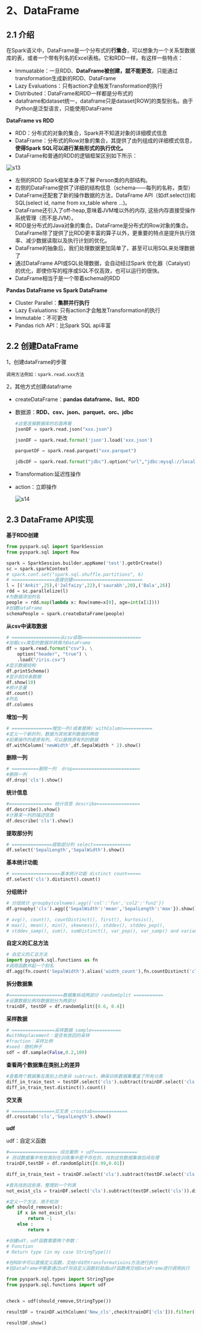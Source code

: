 # 2、DataFrame

## 2.1 介绍

在Spark语义中，DataFrame是一个分布式的**行集合**，可以想象为一个关系型数据库的表，或者一个带有列名的Excel表格。它和RDD一样，有这样一些特点：

- Immuatable：一旦RDD、**DataFrame被创建，就不能更改**，只能通过transformation生成新的RDD、DataFrame
- Lazy Evaluations：只有action才会触发Transformation的执行
- Distributed：DataFrame和RDD一样都是分布式的
- dataframe和dataset统一，dataframe只是dataset[ROW]的类型别名。由于Python是泛型语言，只能使用DataFrame

**DataFrame vs RDD**

- RDD：分布式的对象的集合，Spark并不知道对象的详细模式信息
- DataFrame：分布式的Row对象的集合，其提供了由列组成的详细模式信息，**使得Spark SQL可以进行某些形式的执行优化。**
- DataFrame和普通的RDD的逻辑框架区别如下所示：

![s13](pics/s13.png)

- 左侧的RDD Spark框架本身不了解 Person类的内部结构。
- 右侧的DataFrame提供了详细的结构信息（schema——每列的名称，类型）
- DataFrame还配套了新的操作数据的方法，DataFrame API（如df.select())和SQL(select id, name from xx_table where ...)。
- DataFrame还引入了off-heap,意味着JVM堆以外的内存, 这些内存直接受操作系统管理（而不是JVM）。
- RDD是分布式的Java对象的集合。DataFrame是分布式的Row对象的集合。DataFrame除了提供了比RDD更丰富的算子以外，更重要的特点是提升执行效率、减少数据读取以及执行计划的优化。
- DataFrame的抽象后，我们处理数据更加简单了，甚至可以用SQL来处理数据了
- 通过DataFrame API或SQL处理数据，会自动经过Spark 优化器（Catalyst）的优化，即使你写的程序或SQL不仅高效，也可以运行的很快。
- DataFrame相当于是一个带着schema的RDD

**Pandas DataFrame vs Spark DataFrame**

- Cluster Parallel：**集群并行执行**
- Lazy Evaluations: 只有action才会触发Transformation的执行
- Immutable：不可更改
- Pandas rich API：比Spark SQL api丰富

## 2.2 创建DataFrame

1，创建dataFrame的步骤

    调用方法例如：spark.read.xxx方法

2，其他方式创建dataframe

- createDataFrame：**pandas dataframe、list、RDD**
- 数据源：**RDD、csv、json、parquet、orc、jdbc**

  ```python
  #这里连接数据库的后面再看
  jsonDF = spark.read.json("xxx.json")

  jsonDF = spark.read.format('json').load('xxx.json')

  parquetDF = spark.read.parquet("xxx.parquet")

  jdbcDF = spark.read.format("jdbc").option("url","jdbc:mysql://localhost:3306/db_name").option("dbtable","table_name").option("user","xxx").option("password","xxx").load()
  ```
- Transformation:延迟性操作
- action：立即操作

  ![s14](pics/s14.png)

## 2.3 DataFrame API实现

**基于RDD创建**

```python
from pyspark.sql import SparkSession
from pyspark.sql import Row

spark = SparkSession.builder.appName('test').getOrCreate()
sc = spark.sparkContext
# spark.conf.set("spark.sql.shuffle.partitions", 6)
# ================直接创建==========================
l = [('Ankit',25),('Jalfaizy',22),('saurabh',20),('Bala',26)]
rdd = sc.parallelize(l)
#为数据添加列名
people = rdd.map(lambda x: Row(name=x[0], age=int(x[1])))
#创建DataFrame
schemaPeople = spark.createDataFrame(people)
```

**从csv中读取数据**

```python
# ==================从csv读取======================
#加载csv类型的数据并转换为DataFrame
df = spark.read.format("csv"). \
    option("header", "true") \
    .load("/iris.csv")
#显示数据结构
df.printSchema()
#显示前10条数据
df.show(10)
#统计总量
df.count()
#列名
df.columns
```

**增加一列**

```python
# ===============增加一列(或者替换) withColumn===========
#定义一个新的列，数据为其他某列数据的两倍
#如果操作的是原有列，可以替换原有列的数据
df.withColumn('newWidth',df.SepalWidth * 2).show()
```

**删除一列**

```python
# ==========删除一列  drop=========================
#删除一列
df.drop('cls').show()
```

**统计信息**

```python
#================ 统计信息 describe================
df.describe().show()
#计算某一列的描述信息
df.describe('cls').show()   
```

**提取部分列**

```python
# ===============提取部分列 select==============
df.select('SepalLength','SepalWidth').show()
```

**基本统计功能**

```python
# ==================基本统计功能 distinct count=====
df.select('cls').distinct().count()
```

**分组统计**

```python
# 分组统计 groupby(colname).agg({'col':'fun','col2':'fun2'})
df.groupby('cls').agg({'SepalWidth':'mean','SepalLength':'max'}).show()

# avg(), count(), countDistinct(), first(), kurtosis(),
# max(), mean(), min(), skewness(), stddev(), stddev_pop(),
# stddev_samp(), sum(), sumDistinct(), var_pop(), var_samp() and variance()
```

**自定义的汇总方法**

```python
# 自定义的汇总方法
import pyspark.sql.functions as fn
#调用函数并起一个别名
df.agg(fn.count('SepalWidth').alias('width_count'),fn.countDistinct('cls').alias('distinct_cls_count')).show()
```

**拆分数据集**

```python
#====================数据集拆成两部分 randomSplit ===========
#设置数据比例将数据划分为两部分
trainDF, testDF = df.randomSplit([0.6, 0.4])
```

**采样数据**

```python
# ================采样数据 sample===========
#withReplacement：是否有放回的采样
#fraction：采样比例
#seed：随机种子
sdf = df.sample(False,0.2,100)
```

**查看两个数据集在类别上的差异**

```python
#查看两个数据集在类别上的差异 subtract，确保训练数据集覆盖了所有分类
diff_in_train_test = testDF.select('cls').subtract(trainDF.select('cls'))
diff_in_train_test.distinct().count()
```

**交叉表**

```python
# ================交叉表 crosstab=============
df.crosstab('cls','SepalLength').show()
```

**udf**

udf：自定义函数

```python
#================== 综合案例 + udf================
# 测试数据集中有些类别在训练集中是不存在的，找到这些数据集做后续处理
trainDF,testDF = df.randomSplit([0.99,0.01])

diff_in_train_test = trainDF.select('cls').subtract(testDF.select('cls')).distinct().show()

#首先找到这些类，整理到一个列表
not_exist_cls = trainDF.select('cls').subtract(testDF.select('cls')).distinct().rdd.map(lambda x :x[0]).collect()

#定义一个方法，用于检测
def should_remove(x):
    if x in not_exist_cls:
        return -1
    else :
        return x

#创建udf，udf函数需要两个参数：
# Function
# Return type (in my case StringType())

#在RDD中可以直接定义函数，交给rdd的transformatioins方法进行执行
#在DataFrame中需要通过udf将自定义函数封装成udf函数再交给DataFrame进行调用执行

from pyspark.sql.types import StringType
from pyspark.sql.functions import udf


check = udf(should_remove,StringType())

resultDF = trainDF.withColumn('New_cls',check(trainDF['cls'])).filter('New_cls <> -1')

resultDF.show()
```
